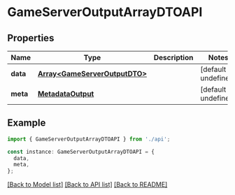 # GameServerOutputArrayDTOAPI

## Properties

| Name     | Type                                                           | Description | Notes                  |
| -------- | -------------------------------------------------------------- | ----------- | ---------------------- |
| **data** | [**Array&lt;GameServerOutputDTO&gt;**](GameServerOutputDTO.md) |             | [default to undefined] |
| **meta** | [**MetadataOutput**](MetadataOutput.md)                        |             | [default to undefined] |

## Example

```typescript
import { GameServerOutputArrayDTOAPI } from './api';

const instance: GameServerOutputArrayDTOAPI = {
  data,
  meta,
};
```

[[Back to Model list]](../README.md#documentation-for-models) [[Back to API list]](../README.md#documentation-for-api-endpoints) [[Back to README]](../README.md)
